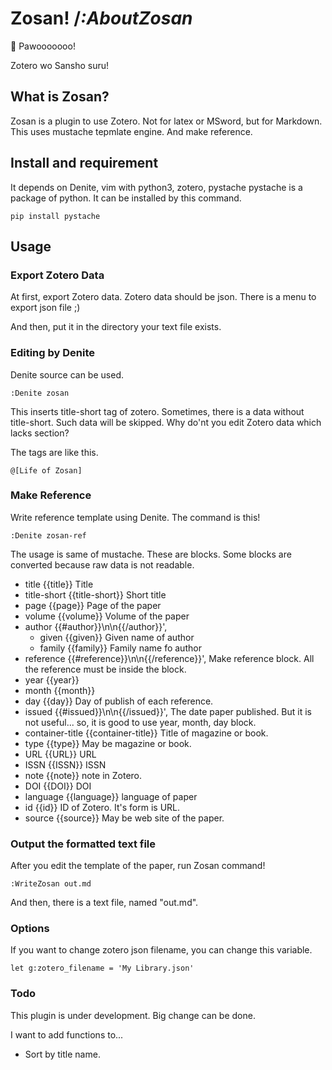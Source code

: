 Zosan!  /*:AboutZosan*
==================================================
🐘 Pawooooooo!

Zotero wo Sansho suru!

## What is Zosan?
Zosan is a plugin to use Zotero.
Not for latex or MSword, but for Markdown.
This uses mustache tepmlate engine.
And make reference.

## Install and requirement
It depends on Denite, vim with python3, zotero, pystache
pystache is a package of python.
It can be installed by this command.

```
pip install pystache
```

## Usage

### Export Zotero Data
At first, export Zotero data.
Zotero data should be json.
There is a menu to export json file ;)

And then, put it in the directory your text file exists.

### Editing by Denite
Denite source can be used.

```
:Denite zosan
```

This inserts title-short tag of zotero.
Sometimes, there is a data without title-short.
Such data will be skipped.
Why do'nt you edit Zotero data which lacks section?

The tags are like this.
```
@[Life of Zosan]
```

### Make Reference
Write reference template using Denite.
The command is this!

```
:Denite zosan-ref
```

The usage is same of mustache.
These are blocks.
Some blocks are converted because raw data is not readable.

- title {{title}}
  Title
- title-short {{title-short}}
  Short title
- page {{page}}
  Page of the paper
- volume {{volume}}
  Volume of the paper
- author {{#author}}\n\n{{/author}}',
  + given {{given}}
    Given name of author
  + family {{family}}
    Family name fo author
- reference {{#reference}}\n\n{{/reference}}',
  Make reference block.
  All the reference must be inside the block.
- year {{year}}
- month {{month}}
- day {{day}}
  Day of publish of each reference.
- issued {{#issued}}\n\n{{/issued}}',
  The date paper published.
  But it is not useful... so, it is good to use
  year, month, day block.
- container-title {{container-title}}
  Title of magazine or book.
- type {{type}}
  May be magazine or book.
- URL {{URL}}
  URL
- ISSN {{ISSN}}
  ISSN
- note {{note}}
  note in Zotero.
- DOI {{DOI}}
  DOI
- language {{language}}
  language of paper
- id {{id}}
  ID of Zotero. It's form is URL.
- source {{source}}
  May be web site of the paper.


### Output the formatted text file
After you edit the template of the paper,
run Zosan command!

```
:WriteZosan out.md
```

And then, there is a text file, named "out.md".

### Options
If you want to change zotero json filename,
you can change this variable.

```
let g:zotero_filename = 'My Library.json'
```

### Todo
This plugin is under development.
Big change can be done.

I want to add functions to...

- Sort by title name.
